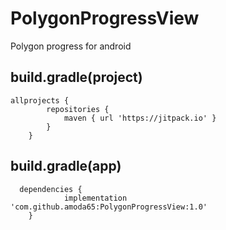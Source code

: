 # PolygonProgressView
Polygon progress for android


## build.gradle(project)
```
allprojects {
		repositories {
			maven { url 'https://jitpack.io' }
		}
	}	
```

## build.gradle(app)
```
  dependencies {
	        implementation 'com.github.amoda65:PolygonProgressView:1.0'
	}
```	
